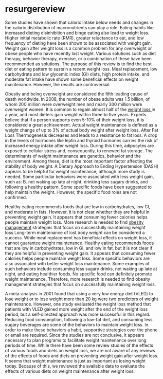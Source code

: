 # resurgereview

Some studies have shown that caloric intake below needs and changes in the caloric distribution of macronutrients can play a role. Eating habits like increased dieting disinhibition and binge eating also lead to weight loss. Higher initial metabolic rate (RMR), greater reluctance to eat, and low frequency of dieting have been shown to be associated with weight gain. Weight gain after weight loss is a common problem for any overweight or obese people who have recently lost weight. Various solutions such as diet therapy, behavior therapy, exercise, or a combination of these have been recommended as solutions. The purpose of this review is to find the best diet or eating pattern to sustain a recent weight loss. Meal replacement, low carbohydrate and low glycemic index (GI) diets, high protein intake, and moderate fat intake have shown some beneficial effects on weight maintenance. However, the results are controversial. 

Obesity and being overweight are considered the fifth leading cause of death worldwide. In 2008, the number of obese adults was 1.5 billion, of whom 200 million were 
overweight men and nearly 300 million were overweight women. It is common to regain almost half of the <a href="https://consumerscompanion.com/resurge-review/">weight loss </a>in a year, and most dieters gain weight within three to five years. Experts believe that if a person supports even 5-10% of their weight loss, it is considered a great achievement. Actual weight maintenance is defined as 
a weight change of up to 3% of actual body weight after weight loss. After Fat Loss Thermogenesis decreases and leads to a resistance to fat loss. A drop in the levels 
of hormones like leptin and thyroid hormones carries the risk of increased energy intake after weight loss. During this time, adipocytes are exposed to cellular stress 
and, consequently, to renewed fat storage. The determinants of weight maintenance are genetics, behavior and the environment. Among these, diet is the most important 
factor affecting the stability of body weight. A Dietary Approach to Ending Hypertension (DASH) appears to be helpful for weight maintenance, although more study is needed. Some particular behaviors were associated with less weight gain, such as: B. not waking up late at night, drinking less sugary drinks, and following a healthy pattern. Some specific foods have been suggested to help maintain the weight. However, the specific food roles are not confirmed. 

Healthy eating recommends foods that are low in carbohydrates, low GI, and moderate in fats. However, it is not clear whether they are helpful in preventing weight gain. It 
appears that consuming fewer calories helps people maintain weight loss. More research is needed to find <a href="https://consumerscompanion.com/resurge-review/">obesity management</a> strategies that focus on successfully 
maintaining weight loss.Long-term maintenance of lost body weight can be considered a success. While meal replacement has beneficial effects on weight loss, it cannot guarantee weight maintenance. Healthy eating recommends foods that are low in carbohydrates, low in GI, and low in fat, but it is not clear if they are helpful in preventing weight gain. It appears that consuming fewer calories helps people maintain weight loss. Some specific behaviors are also associated with better weight loss maintenance. Some examples of such behaviors include consuming less sugary drinks, not waking up late at night, and eating healthier foods. No specific food can definitely promote weight maintenance. 
Therefore, more research is needed to find obesity management strategies that focus on successfully maintaining weight loss.

A meta-analysis in 2001 found that using a very low energy diet (VLED) to lose weight or to lose weight more than 20 kg were two predictors of weight maintenance. However, one study evaluated the weight loss method that patients with VLED gained more weight after the end of the weight loss period, but a self-directed approach was more successful in this regard. Reducing food consumption, following a low-fat diet, and consuming less sugary beverages are some of the behaviors to maintain weight loss. In order to make these behaviors a habit, supportive strategies over the phone or email are required. Since the studies are not conclusive, it appears necessary to plan programs to facilitate weight maintenance over long periods of time. While there have been some review studies of the effects of various foods and diets on weight loss, we are not aware of any reviews of the effects of foods and diets on preventing weight gain after weight loss. It seems that weight maintenance is just as important as losing weight today. Because of this, we reviewed the available data to evaluate the effects of various diets on weight maintenance after weight loss.
